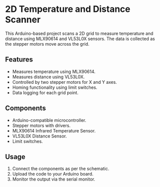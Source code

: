 # 2D Temperature and Distance Scanner

This Arduino-based project scans a 2D grid to measure temperature and distance using MLX90614 and VL53L0X sensors. The data is collected as the stepper motors move across the grid.

## Features
- Measures temperature using MLX90614.
- Measures distance using VL53L0X.
- Controlled by two stepper motors for X and Y axes.
- Homing functionality using limit switches.
- Data logging for each grid point.

## Components
- Arduino-compatible microcontroller.
- Stepper motors with drivers.
- MLX90614 Infrared Temperature Sensor.
- VL53L0X Distance Sensor.
- Limit switches.

## Usage
1. Connect the components as per the schematic.
2. Upload the code to your Arduino board.
3. Monitor the output via the serial monitor.


